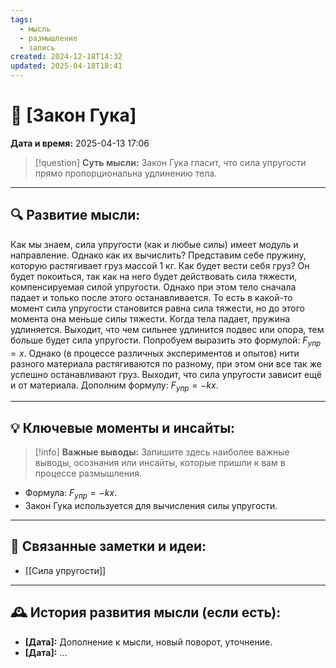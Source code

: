 ```yaml
---
tags:
  - мысль
  - размышление
  - запись
created: 2024-12-18T14:32
updated: 2025-04-18T18:41
---
```


# 💭  [Закон Гука]

**Дата и время:** 2025-04-13 17:06

> [!question] **Суть мысли:**
> Закон Гука гласит, что сила упругости прямо пропорциональна удлинению тела.

---

## 🔍 Развитие мысли:

Как мы знаем, сила упругости (как и любые силы) имеет модуль и направление. Однако как их вычислить?
Представим себе пружину, которую растягивает груз массой 1 кг. Как будет вести себя груз? Он будет покоиться, так как на него будет действовать сила тяжести, компенсируемая силой упругости. Однако при этом тело сначала падает и только после этого останавливается. То есть в какой-то момент сила упругости становится равна сила тяжести, но до этого момента она меньше силы тяжести. Когда тела падает, пружина удлиняется. Выходит, что чем сильнее удлинится подвес или опора, тем больше будет сила упругости. 
Попробуем выразить это формулой: $F_{упр}={x}$. Однако (в процессе различных экспериментов и опытов) нити разного материала растягиваются по разному, при этом они все так же успешно останавливают груз. Выходит, что сила упругости зависит ещё и от материала. Дополним формулу: $F_{упр}=-kx$. 

---

## 💡 Ключевые моменты и инсайты:

> [!info] **Важные выводы:**
> Запишите здесь наиболее важные выводы, осознания или инсайты, которые пришли к вам в процессе размышления.

- Формула: $F_{упр}=-kx$.
- Закон Гука используется для вычисления силы упругости.

---

## 🔄 Связанные заметки и идеи:

- [[Сила упругости]]

---

## 🕰️ История развития мысли (если есть):

* **[Дата]:**  Дополнение к мысли, новый поворот, уточнение.
* **[Дата]:**  ...